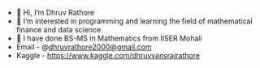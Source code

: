 - 👋 Hi, I’m Dhruv Rathore
- 👀 I’m interested in programming and learning the field of mathematical finance and data science.
- 🌱 I have done BS-MS in Mathematics from IISER Mohali
- Email -  @dhruvrathore2000@gmail.com
- Kaggle - https://www.kaggle.com/dhruvvansrajrathore

<!---
drmkn/drmkn is a ✨ special ✨ repository because its `README.md` (this file) appears on your GitHub profile.
You can click the Preview link to take a look at your changes.
--->
